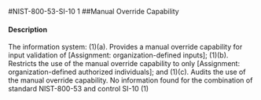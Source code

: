 #NIST-800-53-SI-10 1
##Manual Override Capability
#### Description
The information system:
   (1)(a).  Provides a manual override capability for input validation of [Assignment: organization-defined inputs];
   (1)(b).  Restricts the use of the manual override capability to only [Assignment: organization-defined authorized individuals]; and
   (1)(c).  Audits the use of the manual override capability.
No information found for the combination of standard NIST-800-53 and control SI-10 (1)
